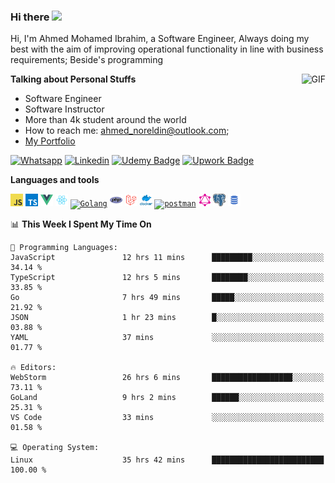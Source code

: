 ### Hi there <img src="https://raw.githubusercontent.com/MartinHeinz/MartinHeinz/master/wave.gif" width="20px">


Hi, I'm Ahmed Mohamed Ibrahim, a Software Engineer, Always doing my best with the aim of improving operational functionality in line with business requirements; Beside's programming

  <img align="right" alt="GIF" src="https://media.giphy.com/media/836HiJc7pgzy8iNXCn/giphy.gif" />
  
**Talking about Personal Stuffs**

- Software Engineer
- Software Instructor
- More than 4k student around the world
- How to reach me: ahmed_noreldin@outlook.com;
- [My Portfolio](https://ahmedm.tech/)

[![Whatsapp](https://img.shields.io/badge/WhatsApp-25D366?style=for-the-badge&logo=whatsapp&logoColor=white)](http://wa.me/201275457924)
[![Linkedin](https://camo.githubusercontent.com/748f20cecd0b6cfa4945802e7d112cc9fa919ad759ba8bb32d271f8d929aeacf/68747470733a2f2f696d672e736869656c64732e696f2f62616467652f6c696e6b6564696e2d3030373762352e7376673f7374796c653d666f722d7468652d6261646765266c6f676f3d6c696e6b6564696e266c6f676f436f6c6f723d7768697465)](https://www.linkedin.com/in/mr-ahmedmohamed)
[![Udemy Badge](https://img.shields.io/badge/Udemy-EC5252?style=for-the-badge&logo=Udemy&logoColor=white)](https://www.udemy.com/user/ahmed-mohamed-1/) 
[![Upwork Badge](https://img.shields.io/badge/Upwork-14a800?style=for-the-badge&logo=Upwork&logoColor=white)](https://www.upwork.com/freelancers/~01788957435aed0aa5)

**Languages and tools**  

<code><a href="https://www.javascript.com/"><img height="20" src="https://raw.githubusercontent.com/github/explore/80688e429a7d4ef2fca1e82350fe8e3517d3494d/topics/javascript/javascript.png" title="JavaScript"></a></code>
<code><a href="https://www.typescriptlang.org/"><img height="20" src="https://raw.githubusercontent.com/github/explore/80688e429a7d4ef2fca1e82350fe8e3517d3494d/topics/typescript/typescript.png" title="TypeScript"></a></code>
<code><a href="https://vuejs.org/"><img height="20" src="https://raw.githubusercontent.com/github/explore/80688e429a7d4ef2fca1e82350fe8e3517d3494d/topics/vue/vue.png" title="Vue"></a></code>
<code><a href="https://reactjs.org/"><img height="20" src="https://raw.githubusercontent.com/github/explore/80688e429a7d4ef2fca1e82350fe8e3517d3494d/topics/react/react.png" title="React"></a></code>
<code><a href="https://golang.org/"><img width="30" src="https://user-images.githubusercontent.com/11155743/116788105-76db9480-aab0-11eb-905d-d8a7919d7256.png" title="Golang"></a></code>
<code><a href="https://php.net/"><img height="20" src="https://raw.githubusercontent.com/github/explore/80688e429a7d4ef2fca1e82350fe8e3517d3494d/topics/php/php.png" title="PHP"></a></code>
<code><a href="https://laravel.com"><img height="20" src="https://raw.githubusercontent.com/github/explore/80688e429a7d4ef2fca1e82350fe8e3517d3494d/topics/laravel/laravel.png" title="Laravel"></a></code>
<code><a href="https://docker.com"><img height="20" src="https://raw.githubusercontent.com/github/explore/80688e429a7d4ef2fca1e82350fe8e3517d3494d/topics/docker/docker.png" title="Docker"></a></code>
<code><a href="https://postman.com"><img height="20" src="https://avatars.githubusercontent.com/u/10251060?s=200&v=4" title="postman"></a></code>
<code><a href="https://graphql.com"><img height="20" src="https://raw.githubusercontent.com/github/explore/80688e429a7d4ef2fca1e82350fe8e3517d3494d/topics/graphql/graphql.png" title="GraphQL"></a></code>
<code><a href="https://www.postgresql.org/"><img height="20" src="https://raw.githubusercontent.com/github/explore/80688e429a7d4ef2fca1e82350fe8e3517d3494d/topics/postgresql/postgresql.png" title="PostgreSQL"></a></code>
<code><a href="https://www.microsoft.com/en-us/sql-server"><img height="20" src="https://raw.githubusercontent.com/github/explore/80688e429a7d4ef2fca1e82350fe8e3517d3494d/topics/sql/sql.png" title="SQL"></a></code>


<!--START_SECTION:waka-->
📊 **This Week I Spent My Time On** 

```text
💬 Programming Languages: 
JavaScript               12 hrs 11 mins      █████████░░░░░░░░░░░░░░░░   34.14 % 
TypeScript               12 hrs 5 mins       ████████░░░░░░░░░░░░░░░░░   33.85 % 
Go                       7 hrs 49 mins       █████░░░░░░░░░░░░░░░░░░░░   21.92 % 
JSON                     1 hr 23 mins        █░░░░░░░░░░░░░░░░░░░░░░░░   03.88 % 
YAML                     37 mins             ░░░░░░░░░░░░░░░░░░░░░░░░░   01.77 % 

🔥 Editors: 
WebStorm                 26 hrs 6 mins       ██████████████████░░░░░░░   73.11 % 
GoLand                   9 hrs 2 mins        ██████░░░░░░░░░░░░░░░░░░░   25.31 % 
VS Code                  33 mins             ░░░░░░░░░░░░░░░░░░░░░░░░░   01.58 % 

💻 Operating System: 
Linux                    35 hrs 42 mins      █████████████████████████   100.00 % 
```


<!--END_SECTION:waka-->
 
